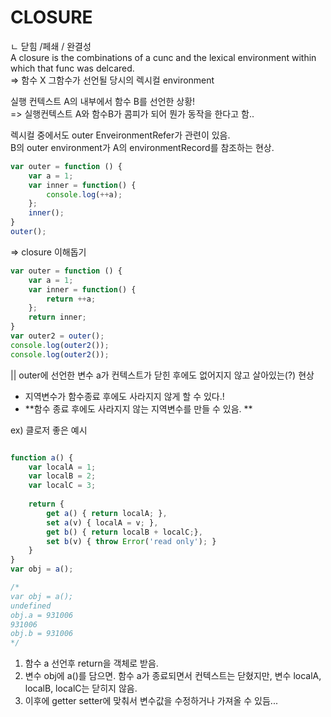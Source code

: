 ﻿---  
toc: true
toc_label: "Closure"
toc_icon: "cog"

categories:
  - Javascript
tags:
  - Javascript 핵심 개념 알아보기 - JS Flow
  - Javascript
---   

# CLOSURE  
ㄴ 닫힘 /페쇄 / 완결성   
A closure is the combinations of a cunc and the lexical environment within which that func was delcared.  
=> 함수 X 그함수가 선언될 당시의 렉시컬 environment  

실행 컨텍스트 A의 내부에서 함수 B를 선언한 상황!  
=> 실행컨텍스트 A와 함수B가 콤피가 되어 뭔가 동작을 한다고 함..   

렉시컬 중에서도 outer EnveironmentRefer가 관련이 있음.  
B의 outer environment가 A의 environmentRecord를 참조하는 현상.  

```javascript  
var outer = function () {
	var a = 1;
	var inner = function() {
		console.log(++a);
	};
	inner();
}
outer();
```  
=> closure 이해돕기  
```javascript  
var outer = function () {
	var a = 1;
	var inner = function() {
		return ++a;
	};
	return inner;
}
var outer2 = outer();
console.log(outer2());
console.log(outer2());
```  
|| outer에 선언한 변수 a가 컨텍스트가 닫힌 후에도 없어지지 않고 살아있는(?) 현상  
* 지역변수가 함수종료 후에도 사라지지 않게 할 수 있다.!  
* **함수 종료 후에도 사라지지 않는 지역변수를 만들 수 있음. **    

ex) 클로저 좋은 예시  
```javascript  

function a() {
	var localA = 1;
	var localB = 2;
	var localC = 3;
	
	return {
		get a() { return localA; }, 
		set a(v) { localA = v; }, 
		get b() { return localB + localC;}, 
		set b(v) { throw Error('read only'); }
	}
}
var obj = a();

/*
var obj = a();
undefined
obj.a = 931006
931006
obj.b = 931006
*/
```  
1. 함수 a 선언후 return을 객체로 받음.  
2. 변수 obj에 a()를 담으면. 함수 a가 종료되면서 컨텍스트는 닫혔지만, 변수 localA, localB, localC는 닫히지 않음.  
3. 이후에 getter setter에 맞춰서 변수값을 수정하거나 가져올 수 있듬... 
